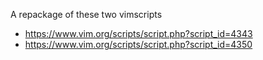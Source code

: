 A repackage of these two vimscripts

* https://www.vim.org/scripts/script.php?script_id=4343
* https://www.vim.org/scripts/script.php?script_id=4350
